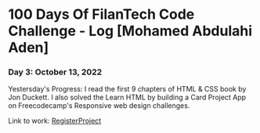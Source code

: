 # 100 Days Of FilanTech Code Challenge - Log [Mohamed Abdulahi Aden]

### Day 3: October 13, 2022

Yestersday's Progress: I read the first 9 chapters of HTML & CSS book by Jon Duckett. I also solved the Learn HTML by building a Card Project App on Freecodecamp's Responsive web design challenges.

Link to work: [RegisterProject](https://github.com/MoAfi12/100DaysOfFilanTechCode)








